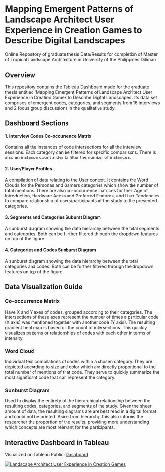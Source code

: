 # Mapping Emergent Patterns of Landscape Architect User Experience in Creation Games to Describe Digital Landscapes
Online Repository of graduate thesis Data/Results for completion of Master of Tropical Landscape Architecture in University of the Philippines Diliman

## Overview
This repository contains the Tableau Dashboard made for the graduate thesis entitled 'Mapping Emergent Patterns of Landscape Architect User Experience in Creation Games to Describe Digital Landscapes'. Its data set comprises of emergent codes, categories, and segments from 16 interviews and 2 focus group discussions in the qualitative study.

## Dashboard Sections
#### 1. Interview Codes Co-occurrence Matrix
Contains all the instances of code intersections for all the interview sessions. Each category can be filtered for specific comparisons. There is also an instance count slider to filter the number of instances.
#### 2. User/Player Profiles
A compilation of data relating to the User context. It contains the Word Clouds for the Personas and Gamers categories which show the number of total mentions. There are also co-occurrence matrices for their Age of Introduction, Hardware Acess and Preferred Features, and User Tendencies to compare relationship of users/participants of the study to the presented categories.
#### 3. Segments and Categories Suburst Diagram
A sunburst diagram showing the data hierarchy between the total segments and categories. Both can be further filtered through the dropdown features on top of the figure.
#### 4. Categories and Codes Sunburst Diagram
A sunburst diagram showing the data hierarchy between the total categories and codes. Both can be further filtered through the dropdown features on top of the figure.

## Data Visualization Guide
### Co-occurrence Matrix
Have X and Y axes of codes, grouped according to their categories. The intersections of these axes represent the number of times a particular code (X axis) was mentioned together with another code (Y axis). The resulting gradient heat map is based on the count of intersections. This quickly visualizes patterns or relationships of codes with each other in terms of intensity.
### Word Cloud
Individual text compilations of codes within a chosen category. They are depicted according to size and color which are directly proportional to the total number of mentions of that code. They serve to quickly summarize the most significant code that can represent the category.
### Sunburst Diagram
Used to display the entirety of the hierarchical relationship between the resulting codes, categories, and segments of the study. Given the sheer amount of data, the resulting diagrams are are best read in a digital format and could not be printed. Aside from hierarchy, this also informs the researcher the proportion of the results, providing more understanding which concepts are most relevant for the participants.


## Interactive Dashboard in Tableau
Visualized on Tableau Public: [Dashboard](https://public.tableau.com/shared/KGPFR6BJ4?:display_count=n&:origin=viz_share_link)
<div class='tableauPlaceholder' id='viz1687952482040' style='position: relative'>
  <noscript>
    <a href='#'>
      <img alt='Landscape Architect User Experience in Creation Games' src='https://public.tableau.com/static/images/KG/KGPFR6BJ4/1_rss.png' style='border: none' />
    </a>
  </noscript>
  <object class='tableauViz' style='display:none;'>
    <param name='host_url' value='https%3A%2F%2Fpublic.tableau.com%2F' />
    <param name='embed_code_version' value='3' />
    <param name='path' value='shared/KGPFR6BJ4' />
    <param name='toolbar' value='yes' />
    <param name='static_image' value='https://public.tableau.com/static/images/KG/KGPFR6BJ4/1.png' />
    <param name='animate_transition' value='yes' />
    <param name='display_static_image' value='yes' />
    <param name='display_spinner' value='yes' />
    <param name='display_overlay' value='yes' />
    <param name='display_count' value='yes' />
    <param name='language' value='en-US' />
    <param name='filter' value='publish=yes' />
  </object>
</div>
